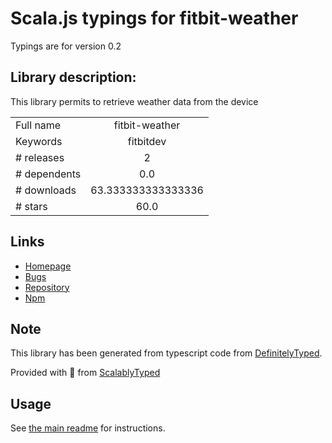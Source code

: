 
# Scala.js typings for fitbit-weather

Typings are for version 0.2

## Library description:
This library permits to retrieve weather data from the device

|                    |                 |
| ------------------ | :-------------: |
| Full name          | fitbit-weather |
| Keywords           | fitbitdev |
| # releases         | 2 |
| # dependents       | 0.0 |
| # downloads        | 63.333333333333336 |
| # stars            | 60.0 |

## Links
- [Homepage](https://github.com/gregoiresage/fitbit-weather#readme)
- [Bugs](https://github.com/gregoiresage/fitbit-weather/issues)
- [Repository](https://github.com/gregoiresage/fitbit-weather)
- [Npm](https://www.npmjs.com/package/fitbit-weather)
    


## Note
This library has been generated from typescript code from [DefinitelyTyped](https://definitelytyped.org).

Provided with :purple_heart: from [ScalablyTyped](https://github.com/oyvindberg/ScalablyTyped)

## Usage
See [the main readme](../../readme.md) for instructions.


